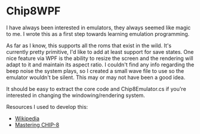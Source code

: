 Chip8WPF
========

I have always been interested in emulators, they always seemed like magic to me. I wrote this as a first step towards learning emulation programming.

As far as I know, this supports all the roms that exist in the wild. It's currently pretty primitive, I'd like to add at least support for save states. One nice feature via WPF is the ability to resize the screen and the rendering will adapt to it and maintain its aspect ratio. I couldn't find any info regarding the beep noise the system plays, so I created a small wave file to use so the emulator wouldn't be silent. This may or may not have been a good idea.

It should be easy to extract the core code and Chip8Emulator.cs if you're interested in changing the windowing/rendering system.

Resources I used to develop this:
* [Wikipedia](http://en.wikipedia.org/wiki/Chip8)
* [Mastering CHIP-8](http://mattmik.com/chip8.html)
